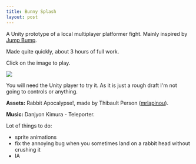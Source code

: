 ```yaml
---
title: Bunny Splash
layout: post
---
```


A Unity prototype of a local multiplayer platformer fight. Mainly inspired by [Jump Bump](http://www.youtube.com/watch?v=jAjbKy7ChwY).

Made quite quickly, about 3 hours of full work.

Click on the image to play.

<a href="{{site.url}}/static/content/posts/2013-09-23/Bunny Splash.html"><img src="{{site.url}}/static/content/posts/2013-09-23/work.png" /></a>

You will need the Unity player to try it. As it is just a rough draft I'm not going to controls or anything.

**Assets:** Rabbit Apocalypse!, made by Thibault Person ([mrlapinou](http://twitter.com/mrlapinou)).

**Music:** Danjyon Kimura - Teleporter.

Lot of things to do:

- sprite animations
- fix the annoying bug when you sometimes land on a rabbit head without crushing it
- IA
